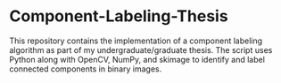 # Component-Labeling-Thesis
This repository contains the implementation of a component labeling algorithm as part of my undergraduate/graduate thesis. The script uses Python along with OpenCV, NumPy, and skimage to identify and label connected components in binary images.
